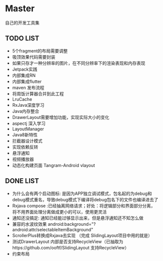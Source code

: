# Master
自己的开发工具集
## TODO LIST
* 5个fragment的布局需要调整
* 吸顶效果代码需要封装
* 如果只存才一种分辨率的图片，在不同分辨率下的渲染表现和内存表现
* Jetpack实践
* 内部集成RN
* 内部集成flutter
* maven 发布流程
* 将周饭计算器合并到此工程
* LruCache
* RxJava深度学习
* Java内存整合
* DrawerLayout需要增加功能，实现实际大小的变化
* aspectj 深入学习
* LayoutManager
* Java8新特性
* 拦截器设计模式
* 实现依赖反转
* 悬浮通知
* 视频播放器
* 动态化构建页面 Tangram-Android vlayout
## DONE LIST
* 为什么会有两个启动图标: 是因为APP独立调试模式，包名起的为debug和debug模式重名，导致debug模式下编译将debug包名下的文件也编译进去了
* Rxjava compose :已经抽离网络请求；好处：将逻辑部分和界面部分分离，将不用界面处理分离做成更小的可以，使用更灵活
* 通知还没搞定: 通知已经能过够显示出来，但是悬浮通知还不知怎么做
* 兼容的水波纹效果 android:background="?android:attr/selectableItemBackground"
* ScrollerPlus转换成Rxjava去实现  （完成  SlidingLayout项目中用的就是）
* 测试DrawerLayout 内部是否支持RecycleView（已抽取为https://github.com/ooftf/SlidingLayout 支持RecycleView）
* 约束布局